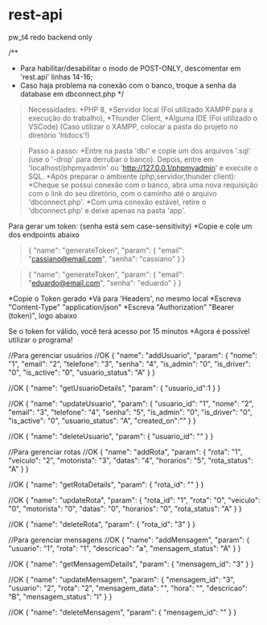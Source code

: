 # rest-api
pw_t4 redo backend only

/**
* Para habilitar/desabilitar o modo de POST-ONLY, descomentar em 'rest.api' linhas 14-16;
* Caso haja problema na conexão com o banco, troque a senha da database em dbconnect.php
*/

>Necessidades:
*PHP 8,
*Servidor local (Foi utilizado XAMPP para a execução do trabalho),
*Thunder Client,
*Alguma IDE (Foi utilizado o VSCode)
(Caso utilizar o XAMPP, colocar a pasta do projeto no diretório 'htdocs'!)

>Passo a passo:
*Entre na pasta 'db/' e copie um dos arquivos '.sql' (use o '-drop' para derrubar o banco). Depois, entre em 'localhost/phpmyadmin' ou 'http://127.0.0.1/phpmyadmin' e execute o SQL.
*Após preparar o ambiente (php,servidor,thunder client):
*Cheque se possui conexão com o banco, abra uma nova requisição com o link do seu diretório, com o caminho até o arquivo 'dbconnect.php'.
*Com uma conexão estável, retire o 'dbconnect.php' e deixe apenas na pasta 'app'.

Para gerar um token: 
(senha está sem case-sensitivity)
*Copie e cole um dos endpoints abaixo

>{
  "name": "generateToken",
  "param": {
    "email": "cassiano@email.com",
    "senha": "cassiano"
  }
}


>{
  "name": "generateToken",
  "param": {
    "email": "eduardo@email.com",
    "senha": "eduardo"
  }
}



*Copie o Token gerado 
*Vá para 'Headers', no mesmo local
*Escreva "Content-Type" "application/json"
*Escreva "Authorization" "Bearer (token)", logo abaixo

Se o token for válido, você terá acesso por 15 minutos
*Agora é possível utilizar o programa!




//Para gerenciar usuários
//OK
{
  "name": "addUsuario",
  "param": {
    "nome": "1",
    "email": "2",
    "telefone": "3",
    "senha": "4",
    "is_admin": "0",
    "is_driver": "0",
    "is_active": "0",
    "usuario_status": "A"
  }
}

//OK
{
  "name": "getUsuarioDetails",
  "param": {
    "usuario_id":1
  }
}

//OK
{
  "name": "updateUsuario",
  "param": {
    "usuario_id": "1",
    "nome": "2",
    "email": "3",
    "telefone": "4",
    "senha": "5",
    "is_admin": "0",
    "is_driver": "0",
    "is_active": "0",
    "usuario_status": "A",
    "created_on":""
  }
}

//OK
{
  "name": "deleteUsuario",
  "param": {
    "usuario_id": ""
  }
}





//Para gerenciar rotas
//OK
{
  "name": "addRota",
  "param": {
    "rota": "1",
    "veiculo": "2",
    "motorista": "3",
    "datas": "4",
    "horarios": "5",
    "rota_status": "A"
  }
}

//OK
{
  "name": "getRotaDetails",
  "param": {
    "rota_id": ""
  }
}

//OK
{
  "name": "updateRota",
  "param": {
    "rota_id": "1",
    "rota": "0",
    "veiculo": "0",
    "motorista": "0",
    "datas": "0",
    "horarios": "0",
    "rota_status": "A"
  }
}

//OK
{
  "name": "deleteRota",
  "param": {
    "rota_id": "3"
  }
}





//Para gerenciar mensagens
//OK
{
  "name": "addMensagem",
  "param": {
    "usuario": "1",
    "rota": "1",
    "descricao": "a",
    "mensagem_status": "A"
  }
}

//OK
{
  "name": "getMensagemDetails",
  "param": {
    "mensagem_id": "3"
  }
}

//OK
{
  "name": "updateMensagem",
  "param": {
    "mensagem_id": "3",
    "usuario": "2",
    "rota": "2",
    "mensagem_data": "",
    "hora": "",
    "descricao": "B",
    "mensagem_status": "I"
  }
}


//OK
{
  "name": "deleteMensagem",
  "param": {
    "mensagem_id": ""
  }
}
